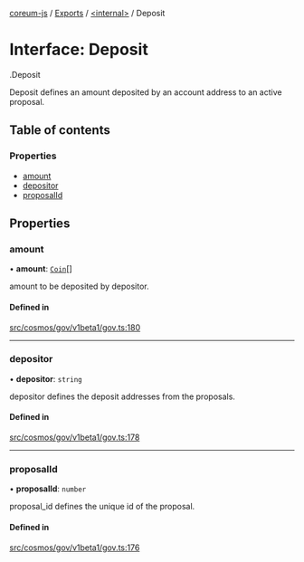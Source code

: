 [coreum-js](../README.md) / [Exports](../modules.md) / [<internal\>](../modules/internal_.md) / Deposit

# Interface: Deposit

[<internal>](../modules/internal_.md).Deposit

Deposit defines an amount deposited by an account address to an active
proposal.

## Table of contents

### Properties

- [amount](internal_.Deposit.md#amount)
- [depositor](internal_.Deposit.md#depositor)
- [proposalId](internal_.Deposit.md#proposalid)

## Properties

### amount

• **amount**: [`Coin`](../modules/internal_.md#coin)[]

amount to be deposited by depositor.

#### Defined in

[src/cosmos/gov/v1beta1/gov.ts:180](https://github.com/CooperFoundation/coreum-js/blob/bdb622b/src/cosmos/gov/v1beta1/gov.ts#L180)

___

### depositor

• **depositor**: `string`

depositor defines the deposit addresses from the proposals.

#### Defined in

[src/cosmos/gov/v1beta1/gov.ts:178](https://github.com/CooperFoundation/coreum-js/blob/bdb622b/src/cosmos/gov/v1beta1/gov.ts#L178)

___

### proposalId

• **proposalId**: `number`

proposal_id defines the unique id of the proposal.

#### Defined in

[src/cosmos/gov/v1beta1/gov.ts:176](https://github.com/CooperFoundation/coreum-js/blob/bdb622b/src/cosmos/gov/v1beta1/gov.ts#L176)
